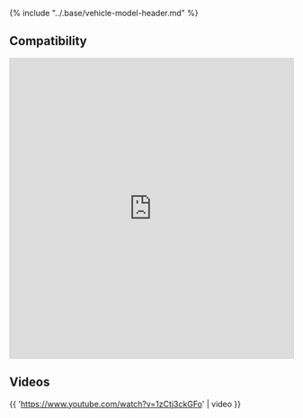 {% include "../.base/vehicle-model-header.md" %}


## Compatibility

<iframe class="airtable-embed" src="https://airtable.com/embed/shrw8t2phwUpUO9w8?backgroundColor=gray&layout=card" frameborder="0" onmousewheel="" width="100%" height="533" style="background: transparent; border: 1px solid #ccc;"></iframe>

## Videos

{{ 'https://www.youtube.com/watch?v=1zCtj3ckGFo' | video }}
